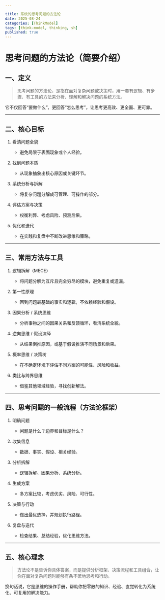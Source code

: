 ```yaml
---

title: 系统的思考问题的方法论
date: 2025-08-24
categories: [ThinkModel]
tags: [think-model, thinking, sh]
published: true
---
```



# 思考问题的方法论（简要介绍）

## 一、定义

> 思考问题的方法论，是指在面对复杂问题或决策时，用一套有逻辑、有步骤、有工具的方法来分析、理解和解决问题的系统方法。

它不仅回答“要做什么”，更回答“怎么思考”，让思考更高效、更全面、更可靠。

---

## 二、核心目标

1. 看清问题全貌

   * 避免局限于表面现象或个人经验。
2. 找到问题本质

   * 从现象抽象出核心原因或关键环节。
3. 系统分析与拆解

   * 将复杂问题分解成可管理、可操作的部分。
4. 评估方案与决策

   * 权衡利弊、考虑风险、预测后果。
5. 优化和迭代

   * 在实践和复盘中不断改进思维和策略。

---

## 三、常用方法与工具

1. 逻辑拆解（MECE）

   * 将问题分解为互斥且完全穷尽的模块，避免重复或遗漏。

2. 第一性原理

   * 回到问题最基础的事实和逻辑，不依赖经验和假设。

3. 因果分析 / 系统思维

   * 分析事物之间的因果关系和反馈循环，看清系统全貌。

4. 逆向思维 / 假设演绎

   * 从结果倒推原因，或基于假设推演不同场景和后果。

5. 概率思维 / 决策树

   * 在不确定环境下评估不同方案的可能性、风险和收益。

6. 类比与跨界思维

   * 借鉴其他领域经验，寻找创新解法。

---

## 四、思考问题的一般流程（方法论框架）

1. 明确问题

   * 问题是什么？边界和目标是什么？

2. 收集信息

   * 数据、事实、假设、相关经验。

3. 分析拆解

   * 逻辑拆解、因果分析、系统分析。

4. 生成方案

   * 多方案比较，考虑优劣、风险、可行性。

5. 决策与行动

   * 做出最优选择，并规划执行路径。

6. 复盘与迭代

   * 检查结果、总结经验，优化思维方法。

---

## 五、核心理念

> 方法论不是告诉你具体答案，而是提供分析框架、决策流程和工具组合，让你在面对复杂问题时能够有条不紊地思考和行动。

换句话说，它是思维的操作手册，帮助你把零散的知识、经验、直觉转化为系统化、可复用的解决能力。
